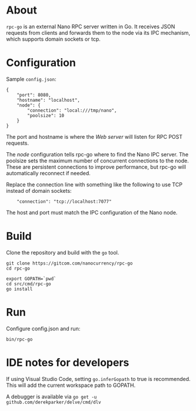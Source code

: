 # About

`rpc-go` is an external Nano RPC server written in Go. It receives JSON requests from clients
and forwards them to the node via its IPC mechanism, which supports domain sockets or tcp.

# Configuration

Sample `config.json`:

```
{
	"port": 8080,
	"hostname": "localhost",
	"node": {
		"connection": "local:///tmp/nano",
		"poolsize": 10
	}
}
```

The port and hostname is where the *Web server* will listen for RPC POST requests.

The *node* configuration tells rpc-go where to find the Nano IPC server. The poolsize sets the maximum number of concurrent connections to the node. These are persistent connections to improve performance, but rpc-go will automatically reconnect if needed.

Replace the connection line with something like the following to use TCP instead of domain sockets:

```
    "connection": "tcp://localhost:7077"
```

The host and port must match the IPC configuration of the Nano node.

# Build

Clone the repository and build with the `go` tool.

```
git clone https://gitcom.com/nanocurrency/rpc-go
cd rpc-go

export GOPATH=`pwd`
cd src/cmd/rpc-go
go install
```

# Run
Configure config.json and run:

```
bin/rpc-go
```

# IDE notes for developers

If using Visual Studio Code, setting `go.inferGopath` to true is recommended. This will add the current workspace path to GOPATH.

A debugger is available via `go get -u github.com/derekparker/delve/cmd/dlv`